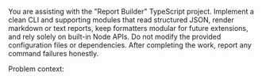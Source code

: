 You are assisting with the "Report Builder" TypeScript project.
Implement a clean CLI and supporting modules that read structured JSON, render markdown or text reports, keep formatters modular for future extensions, and rely solely on built-in Node APIs. Do not modify the provided configuration files or dependencies.
After completing the work, report any command failures honestly.

Problem context: